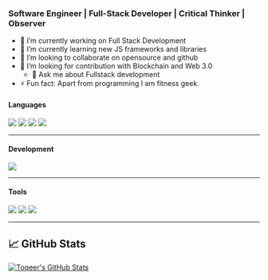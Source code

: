 ### Software Engineer | Full-Stack Developer | Critical Thinker | Observer

- 🔭 I’m currently working on Full Stack Development
- 🌱 I’m currently learning new JS frameworks and libraries
- 👯 I’m looking to collaborate on opensource and github
- 🤔 I’m looking for contribution with Blockchain and Web 3.0
  - 💬 Ask me about Fullstack development
- ⚡ Fun fact: Apart from programming I am fitness geek.


#### Languages
![](https://img.shields.io/badge/-React-61DAFB?style=flat&logo=react&logoColor=3c3c3c)
![](https://img.shields.io/badge/-JavaScript-F7DF1E?style=flat&logo=javascript&logoColor=3c3c3c)
![](https://img.shields.io/badge/-HTML-red?logo=html5&logoColor=white&style=flat)
![](https://img.shields.io/badge/-CSS-blue?logo=css3&logoColor=white&style=flat)

<hr/>

#### Development
![](https://img.shields.io/badge/-Visual_Studio_Code-007ACC?style=flat&logo=visual-studio-code&logoColor=white)

<hr/>

#### Tools
![](https://img.shields.io/badge/-Postman-FFFFFF?logo=postman&logoColor=orange&style=flat)
![](https://img.shields.io/badge/-Git-white?logo=git&logoColor=red&style=flat)
![](https://img.shields.io/badge/-Jira-white?logo=jira&logoColor=blue&style=flat)

<hr/>

## &#x1f4c8; GitHub Stats
<a href="https://github.com/mtoqeeriqbal/toqeeriqbal">
  <img align="center" src="https://github-readme-stats.vercel.app/api?username=mtoqeeriqbal&show_icons=true&line_height=27&count_private=true&title_color=3485ef&text_color=343434&icon_color=3964ef&bg_color=fffefe" alt="Toqeer's GitHub Stats" />
</a>
